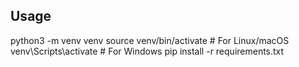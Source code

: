 ## Usage
python3 -m venv venv
source venv/bin/activate   # For Linux/macOS
venv\Scripts\activate      # For Windows
pip install -r requirements.txt
